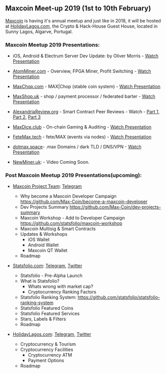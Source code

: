 ## Maxcoin Meet-up 2019 (1st to 10th February)

[Maxcoin](https://www.maxcoinproject.org) is having it's annual meetup and just like in 2018, it will be hosted at [HolidayLagos.com](https://www.holidaylagos.com), the Crypto & Hack-House Guest House, located in Sunny Lagos, Algarve, Portugal.


### Maxcoin Meetup 2019 Presentations:

- iOS, Android & Electrum Server Dev Update: by Oliver Morris -  [Watch Presentation](https://www.youtube.com/watch?v=3_iaQ2YYXBM)

- [AtomMiner.com](https://atomminer.com) - Overview, FPGA Miner, Profit Switching - [Watch Presentation](https://www.youtube.com/watch?v=PwpqVg6wHlY)

- [MaxChop.com](https://maxchop.com) - MAX|Chop (stable coin system) - [Watch Presentation](https://www.youtube.com/watch?v=iAfzdVrnoTc)

- [MaxShop.uk](https://maxshop.uk) - shop / payment processor / federated barter - [Watch Presentation](https://www.youtube.com/watch?v=994-B-SduN4)

- [AlexandriaReview.org](http://alexandriareview.org) - Smart Contract Peer Reviews - Watch - [Part 1](https://www.youtube.com/watch?v=vitjLPZv2Ys), [Part 2](https://www.youtube.com/watch?v=Nq8DKb3Ek6Y), [Part 3](https://www.youtube.com/watch?v=JOSsg3rOvNU)

- [MaxDice.club](https://maxdice.club) - On-chain Gaming & Auditing - [Watch Presentation](https://www.youtube.com/watch?v=dA1f7fbcuOk)

- [FeteMax.tech](https://fetemax.tech) - fete/MAX (events via nodes) - [Watch Presentation](https://www.youtube.com/watch?v=4njbu2QcJhg)

- [dotmax.space](https://dotmap.space)- .max Domains / dark TLD / DNS/VPN - [Watch Presentation](https://www.youtube.com/watch?v=fKQF7ZKsb8w)

- [NewMiner.uk](https://newminer.uk): - Video Coming Soon.

### Post Maxcoin Meetup 2019 Presentations(upcoming):

- [Maxcoin Project Team](https://www.maxcoinproject.org/): [Telegram](https://t.me/maxcoinproject)
	- Why become a Maxcoin Developer Campaign https://github.com/Max-Coin/become-a-maxcoin-developer
	- Dev Projects Summary https://github.com/Max-Coin/dev-projects-summary
	- Maxcoin Workshop - Add to Developer Campaign https://github.com/statsfolio/maxcoin-workshop
	- Maxcoin Multisig & Smart Contracts
	- Updates & Workshops
		- iOS Wallet
		- Android Wallet
		- Maxcoin QT Wallet
	- Roadmap
		
- [Statsfolio.com](https://statsfolio.com): [Telegram](https://t.me/statsfolio), [Twitter](https://twitter.com/statsfolio)
	- Statsfolio - Pre-Alpha Launch
	- What is Statsfolio?
		- Whats wrong with market cap?
		- Cryptocurrency Ranking Factors
	- Statsfolio Ranking System: https://github.com/statsfolio/statsfolio-ranking-system
	- Statsfolio Featured Coins
	- Statsfolio Featured Services
	- Stars, Labels & Filters
	- Roadmap

- [HolidayLagos.com](https://www.holidaylagos.com): [Telegram](https://t.me/holidaylagos), [Twitter](https://twitter.com/HolidayLagos)
	- Cryptocurrency & Tourism
	- Cryptocurrency Facilities
		- Cryptocurrency ATM
		- Payment Options
	- Roadmap

